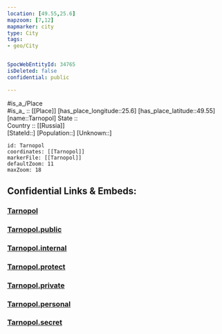 ```yaml
---
location: [49.55,25.6] 
mapzoom: [7,12] 
mapmarker: city 
type: City
tags:
- geo/City


SpocWebEntityId: 34765
isDeleted: false
confidential: public

---
```

#is_a_/Place  
#is_a_ :: [[Place]] 
[has_place_longitude::25.6] 
[has_place_latitude::49.55] 
[name::Tarnopol] 
State ::  
Country :: [[Russia]]  
[StateId::] 
[Population::] 
[Unknown::] 


```leaflet
id: Tarnopol
coordinates: [[Tarnopol]] 
markerFile: [[Tarnopol]] 
defaultZoom: 11 
maxZoom: 18
```


## Confidential Links & Embeds: 

### [Tarnopol](/_Standards/Earth/Continent/Europe/Europe~East/Ukraine/Regions~Ukraine/Ternopil'/City/Tarnopol.md) 

### [Tarnopol.public](/_public/Earth/Continent/Europe/Europe~East/Ukraine/Regions~Ukraine/Ternopil'/City/Tarnopol.public.md) 

### [Tarnopol.internal](/_internal/Earth/Continent/Europe/Europe~East/Ukraine/Regions~Ukraine/Ternopil'/City/Tarnopol.internal.md) 

### [Tarnopol.protect](/_protect/Earth/Continent/Europe/Europe~East/Ukraine/Regions~Ukraine/Ternopil'/City/Tarnopol.protect.md) 

### [Tarnopol.private](/_private/Earth/Continent/Europe/Europe~East/Ukraine/Regions~Ukraine/Ternopil'/City/Tarnopol.private.md) 

### [Tarnopol.personal](/_personal/Earth/Continent/Europe/Europe~East/Ukraine/Regions~Ukraine/Ternopil'/City/Tarnopol.personal.md) 

### [Tarnopol.secret](/_secret/Earth/Continent/Europe/Europe~East/Ukraine/Regions~Ukraine/Ternopil'/City/Tarnopol.secret.md)

